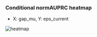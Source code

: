 ### Conditional normAUPRC heatmap

- X: gap_mu, Y: eps_current

![heatmap](/home/elicer/project_0814_2/results/20250815-033126/holdout/conditional_heatmap_gap_mu_vs_eps_current.png)
